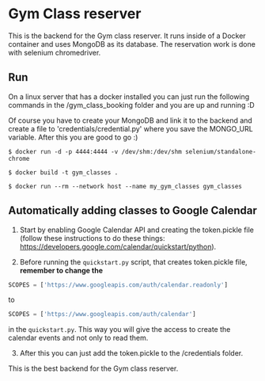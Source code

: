 # Gym Class reserver

This is the backend for the Gym class reserver. It runs inside of a Docker container and uses MongoDB as its database. The reservation work is done with selenium chromedriver.

## Run
On a linux server that has a docker installed you can just run the following commands in the /gym_class_booking folder and you are up and running :D

Of course you have to create your MongoDB and link it to the backend and create a file to 'credentials/credential.py' where you save the MONGO_URL variable. After this you are good to go :)

```
$ docker run -d -p 4444:4444 -v /dev/shm:/dev/shm selenium/standalone-chrome

$ docker build -t gym_classes .

$ docker run --rm --network host --name my_gym_classes gym_classes
```

## Automatically adding classes to Google Calendar
1. Start by enabling Google Calendar API and creating the token.pickle file (follow these instructions to do these things: https://developers.google.com/calendar/quickstart/python). 

2. Before running the `quickstart.py` script, that creates token.pickle file, **remember to change the** 
```python
SCOPES = ['https://www.googleapis.com/auth/calendar.readonly']
```
 to
```python
SCOPES = ['https://www.googleapis.com/auth/calendar']
```
in the `quickstart.py`. This way you will give the access to create the calendar events and not only to read them.

3. After this you can just add the token.pickle to the /credentials folder.

This is the best backend for the Gym class reserver.
